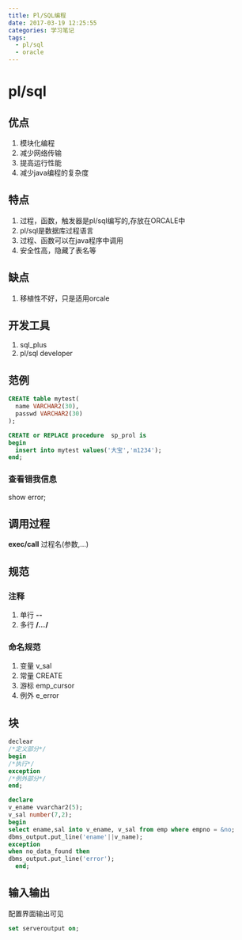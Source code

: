```yaml
---
title: Pl/SQL编程
date: 2017-03-19 12:25:55
categories: 学习笔记
tags:
  - pl/sql
  - oracle
---
```

# pl/sql
## 优点
1. 模块化编程
2. 减少网络传输
3. 提高运行性能
4. 减少java编程的复杂度

## 特点
1. 过程，函数，触发器是pl/sql编写的,存放在ORCALE中
2. pl/sql是数据库过程语言
3. 过程、函数可以在java程序中调用
4. 安全性高，隐藏了表名等

## 缺点
1. 移植性不好，只是适用orcale

<!--more-->
## 开发工具
1. sql_plus
2. pl/sql developer

## 范例
```sql
CREATE table mytest(
  name VARCHAR2(30),
  passwd VARCHAR2(30)
);

CREATE or REPLACE procedure  sp_prol is
begin
  insert into mytest values('大宝','m1234');
end;
```

### 查看错我信息
show error;

## 调用过程
**exec/call** 过程名(参数,...)

## 规范
### 注释
1. 单行 **--**
2. 多行 **/*...*/**

### 命名规范
1. 变量 v_sal
2. 常量 CREATE
3. 游标 emp_cursor
4. 例外 e_error

## 块
```sql
declear
/*定义部分*/
begin
/*执行*/
exception
/*例外部分*/
end;
```

```sql
declare
v_ename vvarchar2(5);
v_sal number(7,2);
begin
select ename,sal into v_ename, v_sal from emp where empno = &no;
dbms_output.put_line('ename'||v_name);
exception
when no_data_found then
dbms_output.put_line('error');
  end;

```

## 输入输出
配置界面输出可见
```sql
set serveroutput on;
```
